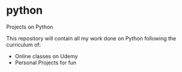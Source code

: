 # python
Projects on Python

This repository will contain all my work done on Python following the curriculum of:

  - Online classes on Udemy
  - Personal Projects for fun
